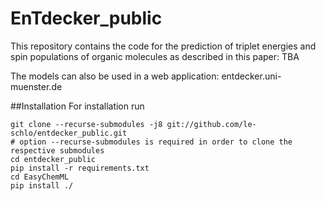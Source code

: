 # EnTdecker_public
This repository contains the code for the prediction of triplet energies and spin populations of organic molecules as described in this paper: TBA

The models can also be used in a web application: entdecker.uni-muenster.de

##Installation
For installation run
```
git clone --recurse-submodules -j8 git://github.com/le-schlo/entdecker_public.git
# option --recurse-submodules is required in order to clone the respective submodules
cd entdecker_public
pip install -r requirements.txt
cd EasyChemML
pip install ./
```

